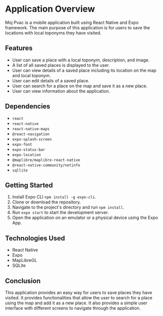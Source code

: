 # Application Overview
Moj Pvac is a mobile application built using React Native and Expo framework. The main purpose of this application is for users to save the locations with local toponyms they have visited.

## Features
* User can save a place with a local toponym, description, and image.
* A list of all saved places is displayed to the user.
* User can view details of a saved place including its location on the map and local toponym.
* User can edit details of a saved place.
* User can search for a place on the map and save it as a new place.
* User can view information about the application.
## Dependencies
* `react`
* `react-native`
* `react-native-maps`
* `@react-navigation`
* `expo-splash-screen`
* `expo-font`
* `expo-status-bar`
* `expo-location`
* `@maplibre/maplibre-react-native`
* `@react-native-community/netinfo`
* `sqllite`
## Getting Started
1. Install Expo CLI `npm install -g expo-cli`.
2. Clone or download the repository.
3. Navigate to the project's directory and run `npm install`.
4. Run `expo start` to start the development server.
5. Open the application on an emulator or a physical device using the Expo App.
## Technologies Used
* React Native
* Expo
* MapLibreGL
* SQLite
## Conclusion
This application provides an easy way for users to save places they have visited. It provides functionalities that allow the user to search for a place using the map and add it as a new place. It also provides a simple user interface with different screens to navigate through the application.